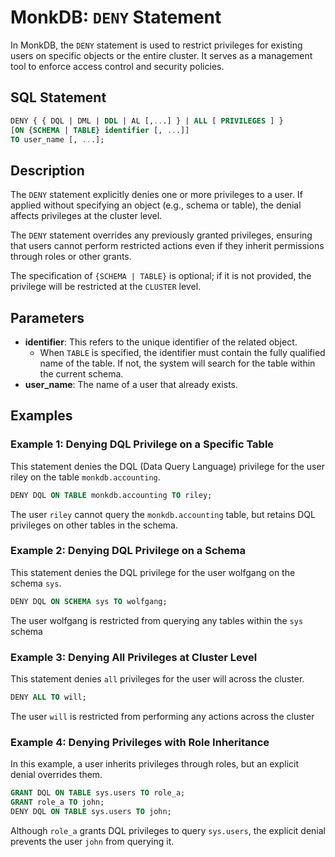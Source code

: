 # MonkDB: `DENY` Statement

In MonkDB, the `DENY` statement is used to restrict privileges for existing users on specific objects or the entire cluster. It serves as a management tool to enforce access control and security policies.

## SQL Statement

```sql
DENY { { DQL | DML | DDL | AL [,...] } | ALL [ PRIVILEGES ] }
[ON {SCHEMA | TABLE} identifier [, ...]]
TO user_name [, ...];
```

## Description

The `DENY` statement explicitly denies one or more privileges to a user. If applied without specifying an object (e.g., schema or table), the denial affects privileges at the cluster level.

The `DENY` statement overrides any previously granted privileges, ensuring that users cannot perform restricted actions even if they inherit permissions through roles or other grants.

The specification of `{SCHEMA | TABLE}` is optional; if it is not provided, the privilege will be restricted at the `CLUSTER` level.

## Parameters

- **identifier**: This refers to the unique identifier of the related object. 
    + When `TABLE` is specified, the identifier must contain the fully qualified name of the table. If not, the system will search for the table within the current schema.
- **user_name**: The name of a user that already exists.

## Examples

### Example 1: Denying DQL Privilege on a Specific Table

This statement denies the DQL (Data Query Language) privilege for the user riley on the table `monkdb.accounting`.

```sql
DENY DQL ON TABLE monkdb.accounting TO riley;
```

The user `riley` cannot query the `monkdb.accounting` table, but retains DQL privileges on other tables in the schema.

### Example 2: Denying DQL Privilege on a Schema

This statement denies the DQL privilege for the user wolfgang on the schema `sys`.

```sql
DENY DQL ON SCHEMA sys TO wolfgang;
```

The user wolfgang is restricted from querying any tables within the `sys` schema

### Example 3: Denying All Privileges at Cluster Level

This statement denies `all` privileges for the user will across the cluster.

```sql
DENY ALL TO will;
```

The user `will` is restricted from performing any actions across the cluster

### Example 4: Denying Privileges with Role Inheritance

In this example, a user inherits privileges through roles, but an explicit denial overrides them.

```sql
GRANT DQL ON TABLE sys.users TO role_a;
GRANT role_a TO john;
DENY DQL ON TABLE sys.users TO john;
```

Although `role_a` grants DQL privileges to query `sys.users`, the explicit denial prevents the user `john` from querying it.